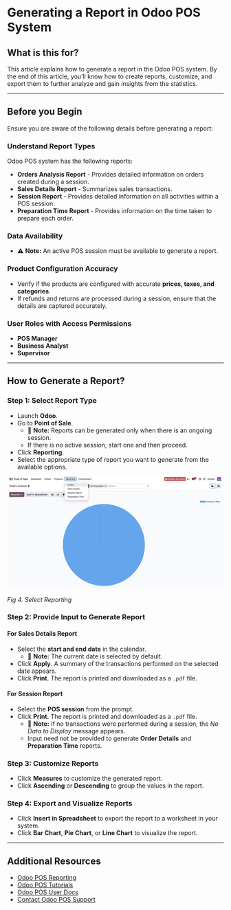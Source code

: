# Generating a Report in Odoo POS System

## What is this for?
This article explains how to generate a report in the Odoo POS system. By the end of this article, you’ll know how to create reports, customize, and export them to further analyze and gain insights from the statistics.

---

## Before you Begin
Ensure you are aware of the following details before generating a report:

### Understand Report Types
Odoo POS system has the following reports:  
- **Orders Analysis Report** - Provides detailed information on orders created during a session.  
- **Sales Details Report** - Summarizes sales transactions.  
- **Session Report** - Provides detailed information on all activities within a POS session.  
- **Preparation Time Report** - Provides information on the time taken to prepare each order.  

### Data Availability
- ⚠️ **Note:** An active POS session must be available to generate a report.  

### Product Configuration Accuracy
- Verify if the products are configured with accurate **prices, taxes, and categories**.  
- If refunds and returns are processed during a session, ensure that the details are captured accurately.  

### User Roles with Access Permissions
- **POS Manager**  
- **Business Analyst**  
- **Supervisor**  

---

## How to Generate a Report?

### Step 1: Select Report Type
- Launch **Odoo**.  
- Go to **Point of Sale**.  
  - 📝 **Note:** Reports can be generated only when there is an ongoing session.  
  - If there is no active session, start one and then proceed.  
- Click **Reporting**.  
- Select the appropriate type of report you want to generate from the available options. 

![reporting](./assets/images/screenshots/reporting.jpeg)

*Fig 4. Select Reporting*

### Step 2: Provide Input to Generate Report

#### **For Sales Details Report**
- Select the **start and end date** in the calendar.  
  - 📝 **Note:** The current date is selected by default.  
- Click **Apply**. A summary of the transactions performed on the selected date appears.  
- Click **Print**. The report is printed and downloaded as a `.pdf` file.  

#### **For Session Report**
- Select the **POS session** from the prompt.  
- Click **Print**. The report is printed and downloaded as a `.pdf` file.  
  - 📝 **Note:** If no transactions were performed during a session, the *No Data to Display* message appears.  
  - Input need not be provided to generate **Order Details** and **Preparation Time** reports.  

### Step 3: Customize Reports
- Click **Measures** to customize the generated report.  
- Click **Ascending** or **Descending** to group the values in the report.  

### Step 4: Export and Visualize Reports
- Click **Insert in Spreadsheet** to export the report to a worksheet in your system.  
- Click **Bar Chart**, **Pie Chart**, or **Line Chart** to visualize the report.  

---

## Additional Resources
- [Odoo POS Reporting](https://www.odoo.com/documentation/18.0/applications/sales/point_of_sale/reporting.html)  
- [Odoo POS Tutorials](https://www.odoo.com/slides/point-of-sale-28)  
- [Odoo POS User Docs](https://www.odoo.com/documentation/19.0/applications/sales/point_of_sale.html)  
- [Contact Odoo POS Support](https://www.odoo.com/help)  